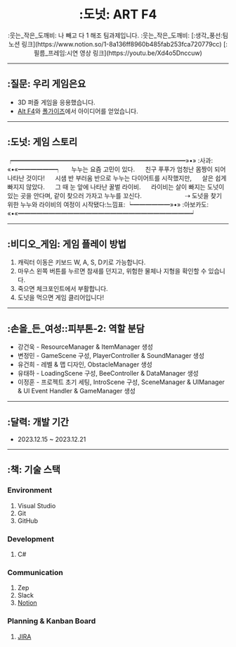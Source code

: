 <div align="center">
<h1>:도넛: ART F4</h1>
:웃는_작은_도깨비: 나 빼고 다 1 해조 팀과제입니다. :웃는_작은_도깨비:
[:생각_풍선:팀 노션 링크](https://www.notion.so/1-8a136ff8960b485fab253fca720779cc)
[:필름_프레임:시연 영상 링크](https://youtu.be/Xd4o5Dnccuw)
</div>

---

## :질문: 우리 게임은요
- 3D 퍼즐 게임을 응용했습니다.
- [Alt F4](https://store.steampowered.com/app/1137460/ALTF4/)와 [폴가이즈](https://store.epicgames.com/ko/p/fall-guys)에서 아이디어를 얻었습니다.

---

## :도넛: 게임 스토리
┍━━━━━━━━━━━━━━━━━━━━━━━━━━━━»•» :사과: «•«━━━━━━┑
&nbsp;&nbsp;&nbsp;&nbsp;&nbsp;누누는 요즘 고민이 있다.
&nbsp;&nbsp;&nbsp;&nbsp;&nbsp;친구 푸푸가 엄청난 몸짱이 되어 나타난 것이다!
&nbsp;&nbsp;&nbsp;&nbsp;&nbsp;시샘 반 부러움 반으로 누누는 다이어트를 시작했지만,
&nbsp;&nbsp;&nbsp;&nbsp;&nbsp;살은 쉽게 빠지지 않았다.
&nbsp;&nbsp;&nbsp;&nbsp;&nbsp;그 때 눈 앞에 나타난 꿀벌 라이비.
&nbsp;&nbsp;&nbsp;&nbsp;&nbsp;라이비는 살이 빠지는 도넛이 있는 곳을 안다며, 같이 찾으러 가자고 누누를 꼬신다.
   &nbsp;&nbsp;&nbsp;&nbsp;&nbsp;&nbsp;&nbsp;&nbsp;&nbsp;&nbsp;&nbsp;&nbsp;&nbsp;&nbsp;&nbsp;&nbsp;&nbsp;&nbsp;&nbsp;&nbsp;&nbsp;&nbsp;&nbsp;&nbsp;⇢ 도넛을 찾기 위한 누누와 라이비의 여정이 시작됐다:느낌표:
┕━━━━━━»•» :아보카도: «•«━━━━━━━━━━━━━━━━━━━━━━━━━━━━┙

---

## :비디오_게임: 게임 플레이 방법
1. 캐릭터 이동은 키보드 W, A, S, D키로 가능합니다.
2. 마우스 왼쪽 버튼를 누르면 참새를 던지고, 위험한 물체나 지형을 확인할 수 있습니다.
3. 죽으면 체크포인트에서 부활합니다.
4. 도넛을 먹으면 게임 클리어입니다!

---

## :손을_든_여성::피부톤-2: 역할 분담
- 강건욱 - ResourceManager & ItemManager 생성
- 변정민 - GameScene 구성, PlayerController & SoundManager 생성
- 유건희 - 레벨 & 맵 디자인, ObstacleManager 생성
- 유태하 - LoadingScene 구성, BeeController & DataManager 생성
- 이정훈 - 프로젝트 초기 세팅, IntroScene 구성, SceneManager & UIManager & UI Event Handler & GameManager 생성

---

## :달력: 개발 기간
- 2023.12.15 ~ 2023.12.21

---

## :책: 기술 스택
### Environment
1. Visual Studio
2. Git
3. GitHub
### Development
1. C#
### Communication
1. Zep
2. Slack
3. [Notion](https://www.notion.so/1-8a136ff8960b485fab253fca720779cc)
### Planning & Kanban Board
1. [JIRA](https://jhoon8903.atlassian.net/jira/software/projects/FIRST1/boards/4)
